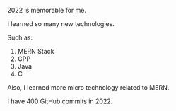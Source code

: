 2022 is memorable for me.

I learned so many new technologies.

Such as:

1. MERN Stack
2. CPP
3. Java
4. C

Also, I learned more micro technology related to MERN.

I have 400 GitHub commits in 2022.
